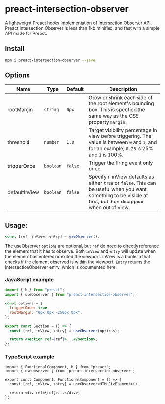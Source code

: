 # preact-intersection-observer

A lightweight Preact hooks implementation of [Intersection Observer API](https://developer.mozilla.org/en-US/docs/Web/API/Intersection_Observer_API).
Preact Intersection Observer is less than 1kb minified, and fast with a simple API made for Preact.

## Install

```bash
npm i preact-intersection-observer --save
```

## Options

| Name          | Type      | Default | Description                                                                                                                                                     |
| ------------- | --------- | ------- | --------------------------------------------------------------------------------------------------------------------------------------------------------------- |
| rootMargin    | `string`  | `0px`   | Grow or shrink each side of the root element's bounding box. This is specfied the same way as the CSS property `margin`.                                        |
| threshold     | `number`  | `1.0`   | Target visibility percentage in view before triggering. The value is between `0` and `1`, and for an example, `0.25` is 25% and `1` is 100%.                    |
| triggerOnce   | `boolean` | `false` | Trigger the firing event only once.                                                                                                                             |
| defaultInView | `boolean` | `false` | Specify if inView defaults as either `true` or `false`. This can be useful when you want something to be visible at first, but then disappear when out of view. |

## Usage:

```jsx
const [ref, inView, entry] = useObserver();
```

The useObserver `options` are optional, but `ref` do need to directly reference the element that it has to observe. Both `inView` and `entry` will update when the element has entered or exited the viewport. inView is a boolean that checks if the element observed is within the viewport. `Entry` returns the IntersectionObserver entry, which is documented [here](https://developer.mozilla.org/en-US/docs/Web/API/IntersectionObserverEntry).

### JavaScript example

```jsx
import { h } from "preact";
import { useObserver } from "preact-intersection-observer";

const options = {
  triggerOnce: true,
  rootMargin: "0px 0px -250px 0px",
};

export const Section = () => {
  const [ref, inView, entry] = useObserver(options);

  return <section ref={ref}>...</section>;
};
```

### TypeScript example

```tsx
import { FunctionalComponent, h } from "preact";
import { useObserver } from "preact-intersection-observer";

export const Component: FunctionalComponent = () => {
  const [ref, inView, entry] = useObserver<HTMLDivElement>();

  return <div ref={ref}>...</div>;
};
```
